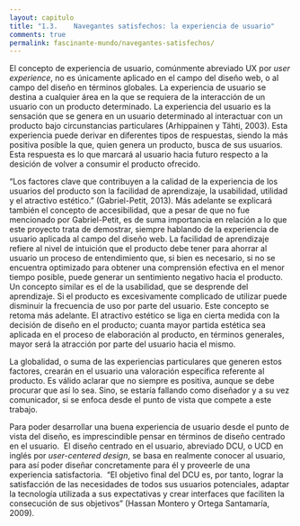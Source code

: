 ```yaml
---
layout: capitulo
title: "1.3.	Navegantes satisfechos: la experiencia de usuario"
comments: true
permalink: fascinante-mundo/navegantes-satisfechos/
---
```


El concepto de experiencia de usuario, comúnmente abreviado UX por _user experience_, no es únicamente aplicado en el campo del diseño web, o al campo del diseño en términos globales. La experiencia de usuario se destina a cualquier área en la que se requiera de la interacción de un usuario con un producto determinado. La experiencia del usuario es la sensación que se genera en un usuario determinado
al interactuar con un producto bajo circunstancias particulares (Arhippainen y Tähti, 2003). Esta experiencia puede derivar en diferentes tipos de respuestas, siendo la más positiva posible la que, quien genera un producto, busca de sus usuarios. Esta respuesta es lo que marcará al usuario hacia futuro respecto a la desición de volver a consumir el producto ofrecido.

“Los factores clave que contribuyen a la calidad de la experiencia de los usuarios del producto son la facilidad de aprendizaje, la usabilidad, utilidad y el atractivo estético.” (Gabriel-Petit, 2013). Más adelante se explicará también el concepto de accesibilidad, que a pesar de que no fue mencionado por Gabriel-Petit, es de suma importancia en relación a lo que este proyecto trata de demostrar, siempre hablando de la experiencia de usuario aplicada al campo del diseño web. La facilidad de aprendizaje refiere al nivel de intuición que el producto debe tener para ahorrar al usuario un proceso de entendimiento que, si bien es necesario, si no se encuentra optimizado para obtener una comprensión efectiva en el menor tiempo posible, puede generar un sentimiento negativo hacia el producto. Un concepto similar es el de la usabilidad, que se desprende del aprendizaje. Si el producto es excesivamente complicado de utilizar puede disminuir la frecuencia de uso por parte del usuario. Este concepto se retoma más adelante. El atractivo estético se liga en cierta medida con la decisión de diseño en el producto; cuanta mayor partida estética sea aplicada en el proceso de elaboración al producto, en términos generales, mayor será la atracción por parte del usuario hacia el mismo.

La globalidad, o suma de las experiencias particulares que generen estos factores, crearán en el usuario una valoración específica referente al producto. Es válido aclarar que no siempre es positiva, aunque se debe procurar que así lo sea. Sino, se estaría fallando como diseñador y a su vez comunicador, si se enfoca desde el punto de vista que compete a este trabajo.

Para poder desarrollar una buena experiencia de usuario desde el punto de vista del diseño, es imprescindible pensar en términos de diseño centrado en el usuario.  El diseño centrado en el usuario, abreviado DCU, o UCD en inglés por _user-centered design_, se basa en realmente conocer al usuario, para así poder diseñar concretamente para él y proveerle de una experiencia satisfactoria.  “El objetivo final del DCU es, por tanto, lograr la satisfacción de las necesidades de todos sus usuarios potenciales, adaptar la tecnología utilizada a sus expectativas y crear interfaces que faciliten la consecución de sus objetivos” (Hassan Montero y Ortega Santamaría, 2009).
